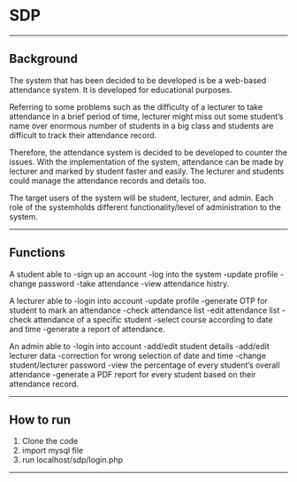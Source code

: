 # SDP
-----------------------------------------------------------------------------------------------------------------------------------------------------
Background
-----------------------------------------------------------------------------------------------------------------------------------------------------
The system that has been decided to be developed is be a web-based attendance system. 
It is developed for educational purposes.

Referring to some problems such as the difficulty of a lecturer to take attendance in a brief
period of time, lecturer might miss out some student’s name over enormous number of students
in a big class and students are difficult to track their attendance record. 

Therefore, the attendance system is decided to be developed to counter the issues. 
With the implementation of the system, attendance can be made by lecturer and marked by student faster and easily. 
The lecturer and students could manage the attendance records and details too.

The target users of the system will be student, lecturer, and admin. 
Each role of the systemholds different functionality/level of administration to the system. 

-----------------------------------------------------------------------------------------------------------------------------------------------------
Functions
-----------------------------------------------------------------------------------------------------------------------------------------------------
A student able to
-sign up an account
-log into the system
-update profile
-change password
-take attendance
-view attendance histry. 

A lecturer able to
-login into account
-update profile
-generate OTP for student to mark an attendance
-check attendance list
-edit attendance list
-check attendance of a specific student
-select course according to date and time
-generate a report of attendance.

An admin able to
-login into account
-add/edit student details
-add/edit lecturer data
-correction for wrong selection of date and time
-change student/lecturer password
-view the percentage of every student’s overall attendance
-generate a PDF report for every student based on their attendance record.

-----------------------------------------------------------------------------------------------------------------------------------------------------
How to run
-----------------------------------------------------------------------------------------------------------------------------------------------------
1. Clone the code
2. import mysql file
3. run localhost/sdp/login.php
-----------------------------------------------------------------------------------------------------------------------------------------------------
